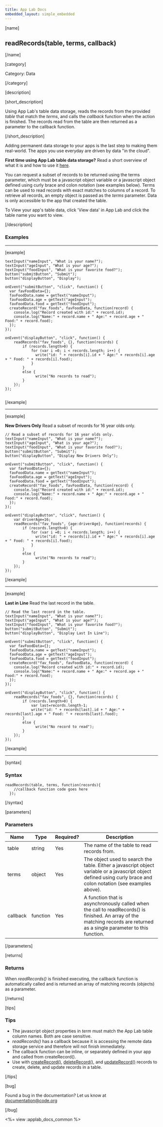 ```yaml
---
title: App Lab Docs
embedded_layout: simple_embedded
---
```


[name]

## readRecords(table, terms, callback)

[/name]

[category]

Category: Data

[/category]

[description]

[short_description]

Using App Lab's table data storage, reads the records from the provided *table* that match the *terms*, and calls the *callback* function when the action is finished. The records read from the table are then returned as a parameter to the callback function. 

[/short_description]

Adding permanent data storage to your apps is the last step to making them real-world. The apps you use everyday are driven by data "in the cloud".

**First time using App Lab table data storage?** Read a short overview of what it is and how to use it [here](/applab/docs/tabledatastorage).

You can request a subset of records to be returned using the terms parameter, which must be a javascript object variable or a javascript object defined using curly brace and colon notation (see examples below). Terms can be used to read records with exact matches to columns of a record. To retrieve all records, an empty object is passed as the *terms* parameter. Data is only accessible to the app that created the table. 

To View your app's table data, click 'View data' in App Lab and click the table name you want to view.

[/description]

### Examples
____________________________________________________

[example]

```
textInput("nameInput", "What is your name?");
textInput("ageInput", "What is your age?");
textInput("foodInput", "What is your favorite food?");
button("submitButton", "Submit");
button("displayButton", "Display");

onEvent("submitButton", "click", function() {
  var favFoodData={};
  favFoodData.name = getText("nameInput");
  favFoodData.age = getText("ageInput");
  favFoodData.food = getText("foodInput");
  createRecord("fav_foods", favFoodData, function(record) {
    console.log("Record created with id:" + record.id);
    console.log("Name:" + record.name + " Age:" + record.age + " Food:" + record.food);
  });
});

onEvent("displayButton", "click", function() {
    readRecords("fav_foods", {}, function(records) {
        if (records.length>0) {
            for (var i =0; i < records.length; i++) {
              write("id: " + records[i].id + " Age:" + records[i].age + " Food: " + records[i].food);
            }
        }
        else {
              write("No records to read");
        }      
    });
});
  
```

[/example]

____________________________________________________

[example]

**New Drivers Only** Read a subset of records for 16 year olds only.

```
// Read a subset of records for 16 year olds only.
textInput("nameInput", "What is your name?");
textInput("ageInput", "What is your age?");
textInput("foodInput", "What is your favorite food?");
button("submitButton", "Submit");
button("displayButton", "Display New Drivers Only");

onEvent("submitButton", "click", function() {
  var favFoodData={};
  favFoodData.name = getText("nameInput");
  favFoodData.age = getText("ageInput");
  favFoodData.food = getText("foodInput");
  createRecord("fav_foods", favFoodData, function(record) {
    console.log("Record created with id:" + record.id);
    console.log("Name:" + record.name + " Age:" + record.age + " Food:" + record.food);
  });
});

onEvent("displayButton", "click", function() {
    var driverAge=16;  
    readRecords("fav_foods", {age:driverAge}, function(records) {
        if (records.length>0) {
            for (var i =0; i < records.length; i++) {
              write("id: " + records[i].id + " Age:" + records[i].age + " Food: " + records[i].food);
            }
        }
        else {
              write("No records to read");
        }      
    });
});
```

[/example]

____________________________________________________

[example]

**Last in Line** Read the last record in the table.

```
// Read the last record in the table.
textInput("nameInput", "What is your name?");
textInput("ageInput", "What is your age?");
textInput("foodInput", "What is your favorite food?");
button("submitButton", "Submit");
button("displayButton", "Display Last In Line");

onEvent("submitButton", "click", function() {
  var favFoodData={};
  favFoodData.name = getText("nameInput");
  favFoodData.age = getText("ageInput");
  favFoodData.food = getText("foodInput");
  createRecord("fav_foods", favFoodData, function(record) {
    console.log("Record created with id:" + record.id);
    console.log("Name:" + record.name + " Age:" + record.age + " Food:" + record.food);
  });
});

onEvent("displayButton", "click", function() {
    readRecords("fav_foods", {}, function(records) {
        if (records.length>0) {
            var last=records.length-1;
            write("id: " + records[last].id + " Age:" + records[last].age + " Food: " + records[last].food);
        }
        else {
              write("No record to read");
        }      
    });
});
```

[/example]

____________________________________________________

[syntax]

### Syntax

```
readRecords(table, terms, function(records){
    //callback function code goes here
  });
```

[/syntax]

[parameters]

### Parameters

| Name  | Type | Required? | Description |
|-----------------|------|-----------|-------------|
| table | string | Yes | The name of the table to read records from. |
| terms | object | Yes | The object used to search the table. Either a javascript object variable or a javascript object defined using curly brace and colon notation (see examples above).
| callback | function | Yes | A function that is asynchronously called when the call to readRecords() is finished. An array of the matching records are returned as a single parameter to this function.|

[/parameters]

[returns]

### Returns
When *readRecords()* is finished executing, the callback function is automatically called and is returned an array of matching records (objects) as a parameter.

[/returns]

[tips]

### Tips
- The javascript object properties in *term* must match the App Lab table column names. Both are case sensitive.
- *readRecords()* has a callback because it is accessing the remote data storage service and therefore will not finish immediately.
- The callback function can be inline, or separately defined in your app and called from createRecord().
- Use with [createRecord()](/applab/docs/createRecord), [deleteRecord()](/applab/docs/deleteRecord), and [updateRecord()](/applab/docs/updateRecord) records to create, delete, and update records in a table.

[/tips]

[bug]

Found a bug in the documentation? Let us know at documentation@code.org

[/bug]

<%= view :applab_docs_common %>
